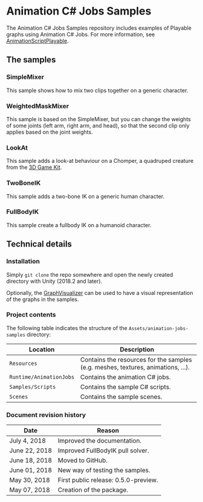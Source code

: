 Animation C# Jobs Samples
=========================

The Animation C# Jobs Samples repository includes examples of Playable graphs
using Animation C# Jobs. For more information, see [AnimationScriptPlayable](https://docs.unity3d.com/ScriptReference/Experimental.Animations.AnimationScriptPlayable.html).

The samples
-----------

### SimpleMixer

This sample shows how to mix two clips together on a generic character.

### WeightedMaskMixer

This sample is based on the SimpleMixer, but you can change the weights of some
joints (left arm, right arm, and head), so that the second clip only applies
based on the joint weights.

### LookAt

This sample adds a look-at behaviour on a Chomper, a quadruped creature from the
[3D Game Kit](https://assetstore.unity.com/packages/essentials/tutorial-projects/3d-game-kit-115747).

### TwoBoneIK

This sample adds a two-bone IK on a generic human character.

### FullBodyIK

This sample create a fullbody IK on a humanoid character.

Technical details
-----------------

### Installation

Simply `git clone` the repo somewhere and open the newly created directory with
Unity (2018.2 and later).

Optionally, the [GraphVisualizer](https://github.com/Unity-Technologies/graph-visualizer)
can be used to have a visual representation of the graphs in the samples.

### Project contents

The following table indicates the structure of the `Assets/animation-jobs-samples` directory:

| Location                  | Description                                                                       |
|---------------------------|-----------------------------------------------------------------------------------|
| `Resources`               | Contains the resources for the samples (e.g. meshes, textures, animations, ...).  |
| `Runtime/AnimationJobs`   | Contains the animation C# jobs.                                                   |
| `Samples/Scripts`         | Contains the sample C# scripts.                                                   |
| `Scenes`                  | Contains the sample scenes.                                                       |

### Document revision history
 
| Date          | Reason                                |
|---------------|---------------------------------------|
| July 4, 2018  | Improved the documentation.           |
| June 22, 2018 | Improved FullBodyIK pull solver.      |
| June 18, 2018 | Moved to GitHub.                      |
| June 01, 2018 | New way of testing the samples.       |
| May 30, 2018  | First public release: 0.5.0-preview.  |
| May 07, 2018  | Creation of the package.              |
